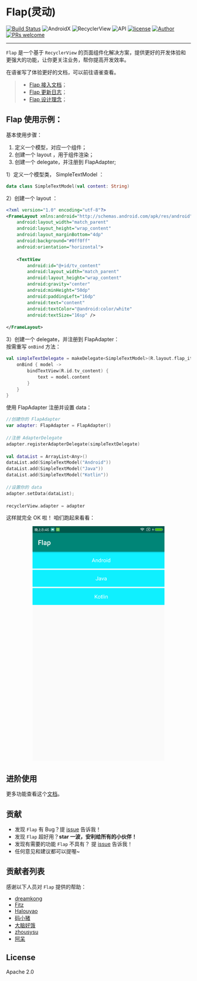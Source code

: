 # Flap(灵动)

[![Build Status](https://travis-ci.org/AlanCheen/Flap.svg?branch=master)](https://travis-ci.org/AlanCheen/Flap) ![AndroidX](https://img.shields.io/badge/AndroidX-Migrated-brightgreen) ![RecyclerView](https://img.shields.io/badge/RecyclerView-1.1.0-brightgreen.svg) ![API](https://img.shields.io/badge/API-14%2B-brightgreen.svg?style=flat) [![license](https://img.shields.io/github/license/AlanCheen/Flap.svg)](./LICENSE) [![Author](https://img.shields.io/badge/%E4%BD%9C%E8%80%85-%E7%A8%8B%E5%BA%8F%E4%BA%A6%E9%9D%9E%E7%8C%BF-blue.svg)](https://github.com/AlanCheen) [![PRs welcome](https://img.shields.io/badge/PRs-welcome-brightgreen.svg)](https://github.com/AlanCheen/Flap/pulls)

------


`Flap` 是一个基于 `RecyclerView` 的页面组件化解决方案，提供更好的开发体验和更强大的功能，让你更关注业务，帮你提高开发效率。

在语雀写了体验更好的文档，可以前往语雀查看。

> - [Flap 接入文档](https://www.yuque.com/cxyfy/blog/ghsc4b)；
> - [Flap 更新日志](https://www.yuque.com/cxyfy/blog/ehnxdy)；
> - [Flap 设计理念](https://www.yuque.com/cxyfy/blog/gsi2b8)；


<a name="E94H7"></a>
## Flap 使用示例：

基本使用步骤：

1. 定义一个模型，对应一个组件；
1. 创建一个 layout ，用于组件渲染；
1. 创建一个 delegate，并注册到 FlapAdapter;

1）定义一个模型类， SimpleTextModel ：
```kotlin
data class SimpleTextModel(val content: String)
```
2）创建一个 layout ：
```xml
<?xml version="1.0" encoding="utf-8"?>
<FrameLayout xmlns:android="http://schemas.android.com/apk/res/android"
    android:layout_width="match_parent"
    android:layout_height="wrap_content"
    android:layout_marginBottom="4dp"
    android:background="#0ff0ff"
    android:orientation="horizontal">

    <TextView
        android:id="@+id/tv_content"
        android:layout_width="match_parent"
        android:layout_height="wrap_content"
        android:gravity="center"
        android:minHeight="50dp"
        android:paddingLeft="16dp"
        android:text="content"
        android:textColor="@android:color/white"
        android:textSize="16sp" />

</FrameLayout>
```
3）创建一个 delegate，并注册到 FlapAdapter：<br />按需重写 `onBind` 方法：
```kotlin
val simpleTextDelegate = makeDelegate<SimpleTextModel>(R.layout.flap_item_simple_text) {
    onBind { model ->
        bindTextView(R.id.tv_content) {
            text = model.content
        }
    }
}
```
使用 FlapAdapter 注册并设置 data：
```kotlin
//创建你的 FlapAdapter
var adapter: FlapAdapter = FlapAdapter()

//注册 AdapterDelegate
adapter.registerAdapterDelegate(simpleTextDelegate)

val dataList = ArrayList<Any>()
dataList.add(SimpleTextModel("Android"))
dataList.add(SimpleTextModel("Java"))
dataList.add(SimpleTextModel("Kotlin"))

//设置你的 data
adapter.setData(dataList);

recyclerView.adapter = adapter
```

这样就完全 OK 啦！ 咱们跑起来看看：

<div align=center><img width="360" height="640" src="assets/flap-simple-showcase.png"/></div>

<a name="fD7Zc"></a>
## 进阶使用
更多功能查看这个[文档](https://www.yuque.com/cxyfy/blog/ghsc4b)。
<a name="bb966aa6"></a>
## 贡献

- 发现 `Flap` 有 Bug？提 [issue](https://github.com/AlanCheen/Flap/issues) 告诉我！
- 发现 `Flap` 超好用？**star 一波，安利给所有的小伙伴！**
- 发现有需要的功能 `Flap` 不具有？ 提 [issue](https://github.com/AlanCheen/Flap/issues) 告诉我！
- 任何意见和建议都可以提喔~
<a name="2c795971"></a>
## 贡献者列表
感谢以下人员对 `Flap` 提供的帮助：

- [dreamkong](https://github.com/dreamkong)
- [Fitz](https://github.com/finalrose7)
- [Halouyao](https://github.com/doooyao)
- [码小猪](https://www.hchstudio.cn/)
- [大脑好饿](http://www.imliujun.com/)
- [zhousysu](https://github.com/zhousysu)
- [阿呆](http://blogyudan.online/)

<a name="License"></a>
## License
Apache 2.0